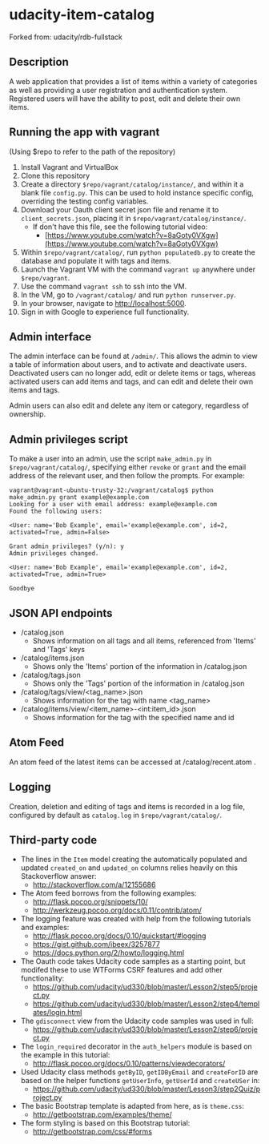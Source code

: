 udacity-item-catalog
=============
Forked from: udacity/rdb-fullstack

Description
-------------
A web application that provides a list of items within a variety of categories as well as providing a user registration and authentication system. Registered users will have the ability to post, edit and delete their own items.

Running the app with vagrant
-------------
(Using $repo to refer to the path of the repository)

1. Install Vagrant and VirtualBox
2. Clone this repository
3. Create a directory `$repo/vagrant/catalog/instance/`, and within it a blank file `config.py`. This can be used to hold instance specific config, overriding the testing config variables.
4. Download your Oauth client secret json file and rename it to `client_secrets.json`, placing it in `$repo/vagrant/catalog/instance/`.
    - If don't have this file, see the following tutorial video:
        + [https://www.youtube.com/watch?v=8aGoty0VXgw](https://www.youtube.com/watch?v=8aGoty0VXgw)
5. Within `$repo/vagrant/catalog/`, run `python populatedb.py` to create the database and populate it with tags and items.
6. Launch the Vagrant VM with the command `vagrant up` anywhere under `$repo/vagrant`.
7. Use the command `vagrant ssh` to ssh into the VM.
8. In the VM, go to `/vagrant/catalog/` and run `python runserver.py`.
9. In your browser, navigate to [http://localhost:5000](http://localhost:5000).
10. Sign in with Google to experience full functionality.

Admin interface
-------------
The admin interface can be found at `/admin/`. This allows the admin to view a table of information about users, and to activate and deactivate users. Deactivated users can no longer add, edit or delete items or tags, whereas activated users can add items and tags, and can edit and delete their own items and tags.

Admin users can also edit and delete any item or category, regardless of ownership.

Admin privileges script
-------------
To make a user into an admin, use the script `make_admin.py` in `$repo/vagrant/catalog/`, specifying either `revoke` or `grant` and the email address of the relevant user, and then follow the prompts. For example:

```
vagrant@vagrant-ubuntu-trusty-32:/vagrant/catalog$ python make_admin.py grant example@example.com
Looking for a user with email address: example@example.com
Found the following users:

<User: name='Bob Example', email='example@example.com', id=2, activated=True, admin=False>

Grant admin privileges? (y/n): y
Admin privileges changed.

<User: name='Bob Example', email='example@example.com', id=2, activated=True, admin=True>

Goodbye

```

JSON API endpoints
-------------
- /catalog.json
    + Shows information on all tags and all items, referenced from 'Items' and 'Tags' keys
- /catalog/items.json
    + Shows only the 'Items' portion of the information in /catalog.json
- /catalog/tags.json
    + Shows only the 'Tags' portion of the information in /catalog.json
- /catalog/tags/view/\<tag_name>.json
    + Shows information for the tag with name <tag_name>
- /catalog/items/view/\<item_name>-\<int:item_id>.json
    + Shows information for the tag with the specified name and id

Atom Feed
--------------
An atom feed of the latest items can be accessed at /catalog/recent.atom .

Logging
--------------
Creation, deletion and editing of tags and items is recorded in a log file, configured by default as `catalog.log` in `$repo/vagrant/catalog/`.

Third-party code
--------------
- The lines in the `Item` model creating the automatically populated and updated `created_on` and `updated_on` columns relies heavily on this Stackoverflow answer:
    + http://stackoverflow.com/a/12155686
- The Atom feed borrows from the following examples:
    + http://flask.pocoo.org/snippets/10/
    + http://werkzeug.pocoo.org/docs/0.11/contrib/atom/
- The logging feature was created with help from the following tutorials and examples:
    + http://flask.pocoo.org/docs/0.10/quickstart/#logging
    + https://gist.github.com/ibeex/3257877
    + https://docs.python.org/2/howto/logging.html
- The Oauth code takes Udacity code samples as a starting point, but modifed these to use WTForms CSRF features and add other functionality:
    + https://github.com/udacity/ud330/blob/master/Lesson2/step5/project.py
    + https://github.com/udacity/ud330/blob/master/Lesson2/step4/templates/login.html
- The `gdisconnect` view from the Udacity code samples was used in full:
    + https://github.com/udacity/ud330/blob/master/Lesson2/step6/project.py
- The `login_required` decorator in the `auth_helpers` module is based on the example in this tutorial:
    + http://flask.pocoo.org/docs/0.10/patterns/viewdecorators/
- Used Udacity class methods `getByID`, `getIDByEmail` and `createForID` are based on the helper functions `getUserInfo`, `getUserId` and `createUSer` in:
    + https://github.com/udacity/ud330/blob/master/Lesson3/step2Quiz/project.py
- The basic Bootstrap template is adapted from here, as is `theme.css`:
    + http://getbootstrap.com/examples/theme/
- The form styling is based on this Bootstrap tutorial:
    + http://getbootstrap.com/css/#forms